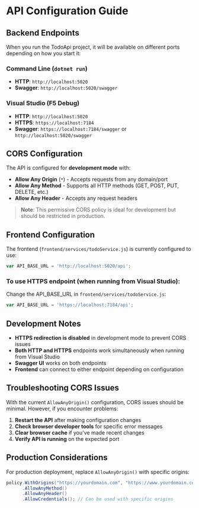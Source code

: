 # API Configuration Guide

## Backend Endpoints

When you run the TodoApi project, it will be available on different ports depending on how you start it:

### Command Line (`dotnet run`)
- **HTTP**: `http://localhost:5020`
- **Swagger**: `http://localhost:5020/swagger`

### Visual Studio (F5 Debug)
- **HTTP**: `http://localhost:5020` 
- **HTTPS**: `https://localhost:7184`
- **Swagger**: `https://localhost:7184/swagger` or `http://localhost:5020/swagger`

## CORS Configuration

The API is configured for **development mode** with:
- **Allow Any Origin** (`*`) - Accepts requests from any domain/port
- **Allow Any Method** - Supports all HTTP methods (GET, POST, PUT, DELETE, etc.)
- **Allow Any Header** - Accepts any request headers

> **Note**: This permissive CORS policy is ideal for development but should be restricted in production.

## Frontend Configuration

The frontend (`frontend/services/todoService.js`) is currently configured to use:
```javascript
var API_BASE_URL = 'http://localhost:5020/api';
```

### To use HTTPS endpoint (when running from Visual Studio):
Change the API_BASE_URL in `frontend/services/todoService.js`:
```javascript
var API_BASE_URL = 'https://localhost:7184/api';
```

## Development Notes

- **HTTPS redirection is disabled** in development mode to prevent CORS issues
- **Both HTTP and HTTPS** endpoints work simultaneously when running from Visual Studio
- **Swagger UI** works on both endpoints
- **Frontend** can connect to either endpoint depending on configuration

## Troubleshooting CORS Issues

With the current `AllowAnyOrigin()` configuration, CORS issues should be minimal. However, if you encounter problems:

1. **Restart the API** after making configuration changes
2. **Check browser developer tools** for specific error messages
3. **Clear browser cache** if you've made recent changes
4. **Verify API is running** on the expected port

## Production Considerations

For production deployment, replace `AllowAnyOrigin()` with specific origins:
```csharp
policy.WithOrigins("https://yourdomain.com", "https://www.yourdomain.com")
      .AllowAnyMethod()
      .AllowAnyHeader()
      .AllowCredentials(); // Can be used with specific origins
```